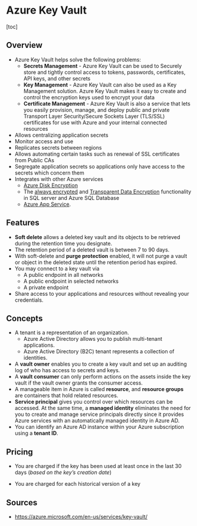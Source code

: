 # Azure Key Vault

[toc]

## Overview

- Azure Key Vault helps solve the following problems:
  - **Secrets Management** - Azure Key Vault can be used to Securely store and tightly control access to tokens, passwords,  certificates, API keys, and other secrets
  - **Key Management** - Azure Key Vault can also be used  as a Key Management solution. Azure Key Vault makes it easy to create  and control the encryption keys used to encrypt your data
  - **Certificate Management** - Azure Key Vault is also a  service that lets you easily provision, manage, and deploy public and  private Transport Layer Security/Secure Sockets Layer (TLS/SSL)  certificates for use with Azure and your internal connected resources
- Allows centralizing application secrets
- Monitor access and use
- Replicates secrets between regions
- Allows automating certain tasks such as renewal of SSL certificates from Public CAs
- Segregate application secrets so applications only have access to the secrets which concern them
- Integrates with other Azure services
  - [Azure Disk Encryption](https://docs.microsoft.com/en-us/azure/security/fundamentals/encryption-overview)
  - The [always encrypted](https://docs.microsoft.com/en-us/sql/relational-databases/security/encryption/always-encrypted-database-engine) and [Transparent Data Encryption](https://docs.microsoft.com/en-us/sql/relational-databases/security/encryption/transparent-data-encryption?view=sql-server-ver15) functionality in SQL server and Azure SQL Database
  - [Azure App Service](https://docs.microsoft.com/en-us/azure/app-service/configure-ssl-certificate).



## Features

- **Soft delete** allows a deleted key vault and its objects to be retrieved during the retention time you designate.
- The retention period of a deleted vault is between 7 to 90 days.
- With soft-delete and **purge protection** enabled, it will not purge a vault or object in the deleted state until the retention period has expired.
- You may connect to a key vault via
  - A public endpoint in all networks
  - A public endpoint in selected networks
  - A private endpoint
- Share access to your applications and resources without revealing your credentials.



## Concepts

- A tenant is a representation of an organization.
  - Azure Active Directory allows you to publish multi-tenant applications.
  - Azure Active Directory (B2C) tenant represents a collection of identities.
- A **vault owner** enables you to create a key vault and set up an auditing log of who has access to secrets and keys.
- A **vault consumer** can only perform actions on the assets inside the key vault if the vault owner grants the consumer access.
- A manageable item in Azure is called **resource**, and **resource groups** are containers that hold related resources.
- **Service principal** gives you control over which resources can be accessed. At the same time, a **managed identity** eliminates the need for you to create and manage service principals directly since it provides Azure services with an automatically managed identity in  Azure AD.
- You can identify an Azure AD instance within your Azure subscription using a **tenant ID**.



## Pricing

- You are charged if the key has been used at least once in the last 30 days (*based on the key’s creation date*)

- You are charged for each historical version of a key

  

## Sources

- https://azure.microsoft.com/en-us/services/key-vault/

